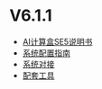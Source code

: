 # V6.1.1

- [AI计算盒SE5说明书](V6R1C01/api-lie-biao/5.SE5Introduce/README.md) 
- [系统配置指南](V6R1C01/api-lie-biao/xi-tong-pei-zhi-zhi-nang/README.md)  
- [系统对接](V6R1C01/api-lie-biao/xi-tong-dui-jie-shuo-ming-shu/README.md)
- [配套工具](V6R1C01/api-lie-biao/4.pei-tao-gong-ju/README.md)

